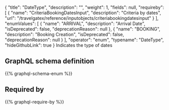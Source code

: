 {
  "title": "DateType",
  "description": "",
  "weight": 1,
  "fields": null,
  "requireby": [
    {
      "name": "CriteriaBookingDatesInput",
      "description": "Criteria by dates",
      "url": "/travelgatex/reference/inputobjects/criteriabookingdatesinput"
    }
  ],
  "enumValues": [
    {
      "name": "ARRIVAL",
      "description": "Arrival Date",
      "isDeprecated": false,
      "deprecationReason": null
    },
    {
      "name": "BOOKING",
      "description": "Booking Creation",
      "isDeprecated": false,
      "deprecationReason": null
    }
  ],
  "operator": "enum",
  "typename": "DateType",
  "hideGithubLink": true
}
Indicates the type of dates
## GraphQL schema definition

{{% graphql-schema-enum %}}

## Required by

{{% graphql-require-by %}}
